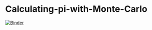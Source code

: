 # Calculating-pi-with-Monte-Carlo
[![Binder](https://mybinder.org/badge_logo.svg)](https://mybinder.org/v2/gh/Metacodon/Calculating-pi-with-Monte-Carlo/HEAD)
